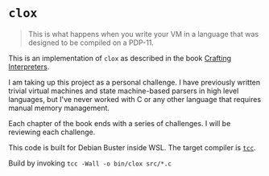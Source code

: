 # `clox`

> This is what happens when you write your VM in a language that was designed
> to be compiled on a PDP-11.


This is an implementation of `clox` as described in the book [Crafting Interpreters][1].

I am taking up this project as a personal challenge.  I have previously written
trivial virtual machines and state machine-based parsers in high level languages,
but I've never worked with C or any other language that requires manual memory
management.

Each chapter of the book ends with a series of challenges.  I will be reviewing
each challenge.

This code is built for Debian Buster inside WSL.  The target compiler is [`tcc`][2].

Build by invoking `tcc -Wall -o bin/clox src/*.c`

 [1]: https://craftinginterpreters.com
 [2]: http://www.tinycc.org/
